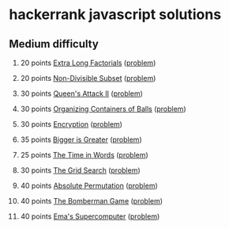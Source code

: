hackerrank javascript solutions
===============================

Medium difficulty
-----------------

1. 20 points [Extra Long Factorials](https://github.com/qriklix/hackerrank/blob/master/algorithms/02-implementation/30-extra-long-factorials.js) ([problem](https://www.hackerrank.com/challenges/extra-long-factorials/problem))

2. 20 points [Non-Divisible Subset](https://github.com/qriklix/hackerrank/blob/master/algorithms/02-implementation/35-non-divisible-subset.js) ([problem](https://www.hackerrank.com/challenges/non-divisible-subset/problem))

3. 30 points [Queen's Attack II](https://github.com/qriklix/hackerrank/blob/master/algorithms/02-implementation/39-queens-attack-2.js) ([problem](https://www.hackerrank.com/challenges/queens-attack-2/problem))

4. 30 points [Organizing Containers of Balls](https://github.com/qriklix/hackerrank/blob/master/algorithms/02-implementation/42-organizing-containers-of-balls.js) ([problem](https://www.hackerrank.com/challenges/organizing-containers-of-balls/problem))

5. 30 points [Encryption](https://github.com/qriklix/hackerrank/blob/master/algorithms/02-implementation/43-encryption.js) ([problem](https://www.hackerrank.com/challenges/encryption/problem))

6. 35 points [Bigger is Greater](https://github.com/qriklix/hackerrank/blob/master/algorithms/02-implementation/44-bigger-is-greater.js) ([problem](https://www.hackerrank.com/challenges/bigger-is-greater/problem))

7. 25 points [The Time in Words](https://github.com/qriklix/hackerrank/blob/master/algorithms/02-implementation/48-the-time-in-words.js) ([problem](https://www.hackerrank.com/challenges/the-time-in-words/problem))

8. 30 points [The Grid Search](https://github.com/qriklix/hackerrank/blob/master/algorithms/02-implementation/56-the-grid-search.js) ([problem](https://www.hackerrank.com/challenges/the-grid-search/problem))

9. 40 points [Absolute Permutation](https://github.com/qriklix/hackerrank/blob/master/algorithms/02-implementation/59-absolute-permutation.js) ([problem](https://www.hackerrank.com/challenges/absolute-permutation/problem))

10. 40 points [The Bomberman Game](https://github.com/qriklix/hackerrank/blob/master/algorithms/02-implementation/60-bomber-man.js) ([problem](https://www.hackerrank.com/challenges/bomber-man/problem))

11. 40 points [Ema's Supercomputer](https://github.com/qriklix/hackerrank/blob/master/algorithms/02-implementation/61-two-pluses.js) ([problem](https://www.hackerrank.com/challenges/two-pluses/problem))
